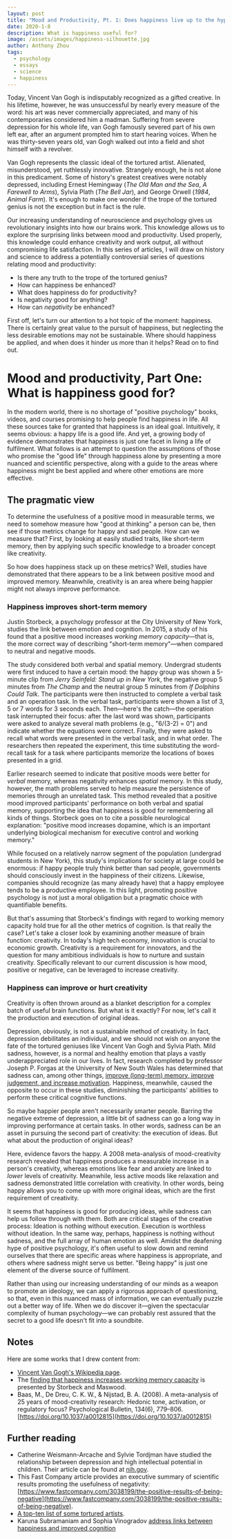 ```yaml
---
layout: post
title: "Mood and Productivity, Pt. 1: Does happiness live up to the hype?"
date: 2020-1-8
description: What is happiness useful for?
image: /assets/images/happiness-silhouette.jpg
author: Anthony Zhou
tags:
  - psychology
  - essays
  - science
  - happiness
---
```


Today, Vincent Van Gogh is indisputably recognized as a gifted creative. In his lifetime, however, he was unsuccessful by nearly every measure of the word: his art was never commercially appreciated, and many of his contemporaries considered him a madman. Suffering from severe depression for his whole life, van Gogh famously severed part of his own left ear, after an argument prompted him to start hearing voices. When he was thirty-seven years old, van Gogh walked out into a field and shot himself with a revolver.

Van Gogh represents the classic ideal of the tortured artist. Alienated, misunderstood, yet ruthlessly innovative. Strangely enough, he is not alone in this predicament. Some of history's greatest creatives were notably depressed, including Ernest Hemingway (*The Old Man and the Sea*, *A Farewell to Arms*), Sylvia Plath (*The Bell Jar*), and George Orwell (*1984*, *Animal Farm*). It's enough to make one wonder if the trope of the tortured genius is not the exception but in fact is the rule.

Our increasing understanding of neuroscience and psychology gives us revolutionary insights into how our brains work. This knowledge allows us to explore the surprising links between mood and productivity. Used properly, this knowledge could enhance creativity and work output, all without compromising life satisfaction. In this series of articles, I will draw on history and science to address a potentially controversial series of questions relating mood and productivity:
- Is there any truth to the trope of the tortured genius?
- How can happiness be enhanced?
- What does happiness do for productivity?
- Is negativity good for anything?
- How can *negativity* be enhanced?

First off, let's turn our attention to a hot topic of the moment: happiness. There is certainly great value to the pursuit of happiness, but neglecting the less desirable emotions may not be sustainable. Where should happiness be applied, and when does it hinder us more than it helps? Read on to find out.

# Mood and productivity, Part One: What is happiness good for?

In the modern world, there is no shortage of "positive psychology" books, videos, and courses promising to help people find happiness in life. All these sources take for granted that happiness is an ideal goal. Intuitively, it seems obvious: a happy life is a good life. And yet, a growing body of evidence demonstrates that happiness is just one facet in living a life of fulfilment. What follows is an attempt to question the assumptions of those who promise the "good life" through happiness alone by presenting a more nuanced and scientific perspective, along with a guide to the areas where happiness might be best applied and where other emotions are more effective.

## The pragmatic view

To determine the usefulness of a positive mood in measurable terms, we need to somehow measure how "good at thinking" a person can be, then see if those metrics change for happy and sad people. How can we measure that? First, by looking at easily studied traits, like short-term memory, then by applying such specific knowledge to a broader concept like creativity.

So how does happiness stack up on these metrics? Well, studies have demonstrated that there appears to be a link between positive mood and improved memory. Meanwhile, creativity is an area where being happier might not always improve performance.

### Happiness improves short-term memory

Justin Storbeck, a psychology professor at the City University of New York, studies the link between emotion and cognition. In 2015, a study of his found that a positive mood increases *working memory capacity*—that is, the more correct way of describing "short-term memory"—when compared to neutral and negative moods.

The study considered both verbal and spatial memory. Undergrad students were first induced to have a certain mood: the happy group was shown a 5-minute clip from *Jerry Seinfeld: Stand up in New York*, the negative group 5 minutes from *The Champ* and the neutral group 5 minutes from *If Dolphins Could Talk*. The participants were then instructed to complete a verbal task and an operation task. In the verbal task, participants were shown a list of 3, 5 or 7 words for 3 seconds each. Then—here's the catch—the operation task interrupted their focus: after the last word was shown, participants were asked to analyze several math problems (e.g., "6/(3-2) = 0") and indicate whether the equations were correct. Finally, they were asked to recall what words were presented in the verbal task, and in what order. The researchers then repeated the experiment, this time substituting the word-recall task for a task where participants memorize the locations of boxes presented in a grid.

Earlier research seemed to indicate that positive moods were better for *verbal* memory, whereas negativity enhances *spatial* memory. In this study, however, the math problems served to help measure the persistence of memories through an unrelated task. This method revealed that a positive mood improved participants' performance on both verbal and spatial memory, supporting the idea that happiness is good for remembering all kinds of things. Storbeck goes on to cite a possible neurological explanation: "positive mood increases dopamine, which is an important underlying biological mechanism for executive control and working memory."

While focused on a relatively narrow segment of the population (undergrad students in New York), this study's implications for society at large could be enormous: if happy people truly think better than sad people, governments should consciously invest in the happiness of their citizens. Likewise, companies should recognize (as many already have) that a happy employee tends to be a productive employee. In this light, promoting positive psychology is not just a moral obligation but a pragmatic choice with quantifiable benefits.

But that's assuming that Storbeck's findings with regard to working memory capacity hold true for all the other metrics of cognition. Is that really the case? Let's take a closer look by examining another measure of brain function: creativity. In today's high tech economy, innovation is crucial to economic growth. Creativity is a requirement for innovators, and the question for many ambitious individuals is how to nurture and sustain creativity. Specifically relevant to our current discussion is how mood, positive or negative, can be leveraged to increase creativity.

### Happiness can improve or hurt creativity

Creativity is often thrown around as a blanket description for a complex batch of useful brain functions. But what is it exactly? For now, let's call it the production and execution of original ideas.

Depression, obviously, is not a sustainable method of creativity. In fact, depression debilitates an individual, and we should not wish on anyone the fate of the tortured geniuses like Vincent Van Gogh and Sylvia Plath. Mild sadness, however, is a normal and healthy emotion that plays a vastly underappreciated role in our lives. In fact, research completed by professor Joseph P. Forgas at the University of New South Wales has determined that sadness can, among other things, [improve (long-term) memory, improve judgement, and increase motivation](https://greatergood.berkeley.edu/article/item/four_ways_sadness_may_be_good_for_you). Happiness, meanwhile, caused the opposite to occur in these studies, diminishing the participants' abilities to perform these critical cognitive functions.

So maybe happier people aren't necessarily smarter people. Barring the negative extreme of depression, a little bit of sadness can go a long way in improving performance at certain tasks. In other words, sadness can be an asset in pursuing the second part of creativity: the execution of ideas. But what about the production of original ideas?

Here, evidence favors the happy. A 2008 meta-analysis of mood-creativity research revealed that happiness produces a measurable increase in a person's creativity, whereas emotions like fear and anxiety are linked to *lower* levels of creativity. Meanwhile, less active moods like relaxation and sadness demonstrated little correlation with creativity. In other words, being happy allows you to come up with more original ideas, which are the first requirement of creativity.

It seems that happiness is good for producing ideas, while sadness can help us follow through with them. Both are critical stages of the creative process: Ideation is nothing without execution. Execution is worthless without ideation. In the same way, perhaps, happiness is nothing without sadness, and the full array of human emotion as well. Amidst the deafening hype of positive psychology, it's often useful to slow down and remind ourselves that there are specific areas where happiness is appropriate, and others where sadness might serve us better. "Being happy" is just one element of the diverse source of fulfilment.

Rather than using our increasing understanding of our minds as a weapon to promote an ideology, we can apply a rigorous approach of questioning, so that, even in this nuanced mass of information, we can eventually puzzle out a better way of life. When we do discover it—given the spectacular complexity of human psychology—we can probably rest assured that the secret to a good life doesn't fit into a soundbite.

## Notes

Here are some works that I drew content from:

- [Vincent Van Gogh's Wikipedia page](https://en.wikipedia.org/wiki/Vincent_van_Gogh).
- The [finding that happiness increases working memory capacity](https://www.ncbi.nlm.nih.gov/pubmed/25947579) is presented by Storbeck and Maswood.
- Baas, M., De Dreu, C. K. W., & Nijstad, B. A. (2008). A meta-analysis of 25 years of mood-creativity research: Hedonic tone, activation, or regulatory focus? Psychological Bulletin, 134(6), 779–806. [https://doi.org/10.1037/a0012815](https://doi.org/10.1037/a0012815)

## Further reading

- Catherine Weismann-Arcache and Sylvie Tordjman have studied the relationship between depression and high intellectual potential in children. Their article can be found at [nih.gov](https://www.ncbi.nlm.nih.gov/pmc/articles/PMC3356869/).
- This Fast Company article provides an executive summary of scientific results promoting the usefulness of negativity: [https://www.fastcompany.com/3038199/the-positive-results-of-being-negative](https://www.fastcompany.com/3038199/the-positive-results-of-being-negative).
- [A top-ten list of some tortured artists](https://www.toptenz.net/top-10-tortured-artists.php).
- Karuna Subramaniam and Sophia Vinogradov [address links between happiness and improved cognition](https://www.frontiersin.org/articles/10.3389/fnhum.2013.00452/full)
